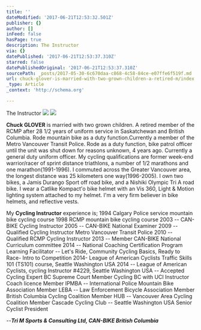 ```yaml
---
title: ''
dateModified: '2017-06-21T12:53:32.501Z'
publisher: {}
author: []
inFeed: false
hasPage: true
description: The Instructor
via: {}
datePublished: '2017-06-21T12:53:37.310Z'
starred: false
datePublishedOriginal: '2017-06-21T12:53:37.310Z'
sourcePath: _posts/2017-05-30-6c670daa-c868-4c58-84ce-e07ffe6f519f.md
url: chuck-glover-is-married-with-two-grown-children-a-retired-m/index.html
_type: Article
_context: 'http://schema.org'

---
```

The Instructor
![](https://the-grid-user-content.s3-us-west-2.amazonaws.com/bf1e8953-fe80-4509-ac0a-4568305bb491.jpg)
![](https://the-grid-user-content.s3-us-west-2.amazonaws.com/7fe149bf-f998-47cf-b5ab-19bb210575e7.jpg)

**Chuck GLOVER** is married with two grown children. A retired member of the RCMP after 28 1/2 years of uniform service in Saskatchewan and British Columbia. Rode mountain bike as a duty function.Currently a member of the Metro Vancouver Transit Police. Rode as a duty function, bike patrol officer until the unit was shut down for reasons unknown, 4 years ago. Currently a general duty uniform officer. My cycling qualifications are former week-end warrior/racer of sprint distance triathlons, a number of 1/2 marathons and one marathon(1991-1996). I commuted across the Greater Vancouver area, the longest distance was 25 kilometers one way(1996-2005). I own two bikes, a Jamis Durango Sport off road bike, and a Nishiki Olympic Tri A road bike. I wear a Catlike Kompact'o bike helmet with an Vis 360, Light & Motion lighting system attached to my helmet. I'm a very firm believer in bike helmets, and reflective vests.

My **Cycling Instructor** experience is; 1994 Calgary Police service mountain bike cycling course 1998 RCMP mountain bike cycling course 2003 -- CAN-BIKE Cycling Instructor 2005 -- CAN-BIKE National Examiner 2009 -- Qualified Cycling Instructor Metro Vancouver Transit Police 2010 -- Qualified RCMP Cycling Instructor 2013 -- Member CAN-BIKE National Curriculum committee 2014 -- National Coaching Certification Program Learning Facilitator -- Let's Ride, Community Cycling Basics, Ready to Race- Intro to Competition 2014- League of American Cyclists Traffic Skills 101 (TS101) course, Seattle Washington USA 2014 -- League of American Cyclists, cycling Instructor \#4229, Seattle Washington USA -- Accepted Cycling Expert BC Supreme Court Member Cycling BC with UCI Instructor Coach licence Member IPMBA -- International Police Mountain Bike Association Member LEBA -- Law Enforcement Bicycle Association Member British Columbia Cycling Coalition Member HUB -- Vancouver Area Cycling Coalition Member Cascade Cycling Club -- Seattle Washington USA Senior Cyclist President

_--**Tri M Sports & Consulting Ltd, CAN-BIKE British Columbia**_